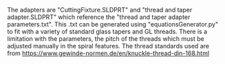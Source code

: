 The adapters are "CuttingFixture.SLDPRT" and "thread and taper adapter.SLDPRT" which reference the "thread and taper adapter parameters.txt".
This .txt can be generated using "equationsGenerator.py" to fit with a variety of standard glass tapers and GL threads.
There is a limitation with the parameters, the pitch of the threads which must be adjusted manually in the spiral features.
The thread standards used are from https://www.gewinde-normen.de/en/knuckle-thread-din-168.html

